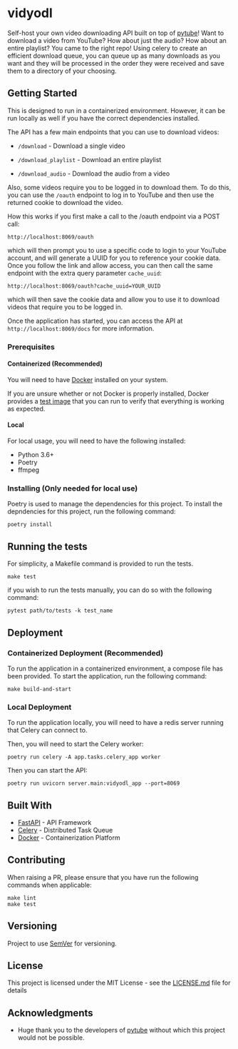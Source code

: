 # vidyodl

Self-host your own video downloading API built on top of [pytube](https://github.com/pytube/pytube)! Want to download a video from YouTube? How about just the audio? How about an entire playlist? You came to the right repo! Using celery to create an efficient download queue, you can queue up as many downloads as you want and they will be processed in the order they were received and save them to a directory of your choosing.

## Getting Started

This is designed to run in a containerized environment. However, it can be run locally as well if you have the correct dependencies installed.

The API has a few main endpoints that you can use to download videos:

* `/download` - Download a single video

* `/download_playlist` - Download an entire playlist

* `/download_audio` - Download the audio from a video

Also, some videos require you to be logged in to download them. To do this, you can use the `/oauth` endpoint to log in to YouTube and then use the returned cookie to download the video.

How this works if you first make a call to the /oauth endpoint via a POST call:

```shell
http://localhost:8069/oauth
```

which will then prompt you to use a specific code to login to your YouTube account, and will generate a UUID for you to reference your cookie data. Once you follow the link and allow access, you can then call the same endpoint with the extra query parameter `cache_uuid`:

```shell
http://localhost:8069/oauth?cache_uuid=YOUR_UUID
```

which will then save the cookie data and allow you to use it to download videos that require you to be logged in.

Once the application has started, you can access the API at `http://localhost:8069/docs` for more information.

### Prerequisites

#### Containerized (Recommended)

You will need to have [Docker](https://docs.docker.com/get-docker/) installed on your system.

If you are unsure whether or not Docker is properly installed, Docker provides a [test image](https://hub.docker.com/_/hello-world) that you can run to verify that everything is working as expected.

#### Local

For local usage, you will need to have the following installed:

* Python 3.6+
* Poetry
* ffmpeg

### Installing (Only needed for local use)

Poetry is used to manage the dependencies for this project. To install the depndencies for this project, run the following command:

```shell
poetry install
```

## Running the tests

For simplicity, a Makefile command is provided to run the tests.

```shell
make test
```

if you wish to run the tests manually, you can do so with the following command:

```shell
pytest path/to/tests -k test_name
```

## Deployment


### Containerized Deployment (Recommended)

To run the application in a containerized environment, a compose file has been provided. To start the application, run the following command:

```shell
make build-and-start
```

### Local Deployment

To run the application locally, you will need to have a redis server running that Celery can connect to.

Then, you will need to start the Celery worker:

```shell
poetry run celery -A app.tasks.celery_app worker
```

Then you can start the API:

```shell
poetry run uvicorn server.main:vidyodl_app --port=8069
```

## Built With

* [FastAPI](https://fastapi.tiangolo.com/) - API Framework
* [Celery](https://docs.celeryproject.org/en/stable/) - Distributed Task Queue
* [Docker](https://www.docker.com/) - Containerization Platform

## Contributing

When raising a PR, please ensure that you have run the following commands when applicable:

```shell
make lint
make test
```

## Versioning

Project to use [SemVer](http://semver.org/) for versioning.

## License

This project is licensed under the MIT License - see the [LICENSE.md](LICENSE.md) file for details

## Acknowledgments

* Huge thank you to the developers of [pytube](https://github.com/pytube/pytube) without which this project would not be possible.
